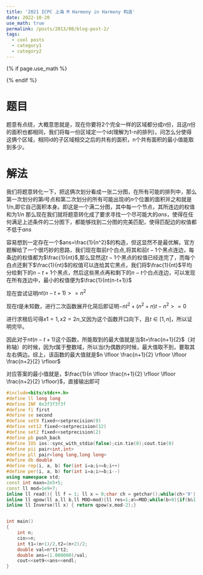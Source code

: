 ```yaml
---
title: '2021 ICPC 上海 M Harmony in Harmony 构造'
date: 2022-10-20
use_math: true
permalink: /posts/2013/08/blog-post-2/
tags:
  - cool posts
  - category1
  - category2
---
```

{% if page.use_math %}  
<script type="text/javascript" id="MathJax-script" async  
  src="https://cdn.jsdelivr.net/npm/mathjax@3/es5/tex-mml-chtml.js">  
</script>  
<script>  
  MathJax = {  
    tex: {  
      inlineMath: [['$', '$'], ['\\(', '\\)']],  
      displayMath: [['$$', '$$'], ['\\[', '\\]']],  
      processEscapes: true  
    }  
  };  
</script>  
{% endif %}

# 题目  
题意有点绕，大概意思就是，现在你要将2个完全一样的区域都分成n份，且这n份的面积也都相同，我们将每一份区域定一个id(理解为1-n的排列)，问怎么分使得这俩个区域，相同id的子区域相交之后的共有的面积，n个共有面积的最小值能取到多少。

# 解法
我们将题意转化一下，把这俩次划分看成一张二分图，在所有可能的排列中，那么第一次划分的第$i$号点和第二次划分的所有可能出现$i$的$n$个位置的面积并之和就是1/n,即它自己面积本身。即这是一个满二分图，其中每一个节点，其所连边的权值和为$1/n$
那么现在我们就将题意转化成了要求寻找⼀个尽可能⼤的$ans$，使得在任何满⾜上述条件的⼆分图下，都能够找到⼆分图的完美匹配，使得匹配边的权值都不低于$ans$

容易想到一定存在一个$ans=\frac{1}{n^2}$的构造，但这显然不是最优解。官方题解给了一个很巧妙的思路，我们现在取前$t$个白点,将其和前$t-1$个黑点连边，每条边的权值都为$\frac{1}{nt}$,那么显然这$t-1$个黑点的权值已经连完了，而每个白点还剩下$\frac{1}{nt}$的权值可以连给其它黑点，我们将$\frac{1}{nt}$平均分给剩下的$n-t+1$个黑点，然后这些黑点再和剩下的$n-t$个白点连边，可以发现在所有连边中，最小的权值便为$\frac{1}{nt(n-t+1)}$

现在尝试证明$nt(n-t+1)>=n^2$

现在$t$是未知数，进行二次函数展开化简后即证明$-nt^2+(n^2+n)t-n^2>=0$

进行求根后可得$x1=1,x2=2n$,又因为这个函数开口向下，且$t\in[1,n]$，所以证明完毕。

因此对于$nt(n-t+1)$这个函数，所能取到的最大值就是当$t=\frac{n+1}{2}$（对称轴）的时候，因为$t$属于整数域，所以当$t$为偶数的时候，最大值取不到，要取其左右俩边。综上，该函数的最大值就是$n \lfloor \frac{n+1}{2} \rfloor \lfloor \frac{n+2}{2} \rfloor$

对应答案的最小值就是，$\frac{1}{n \lfloor \frac{n+1}{2} \rfloor \lfloor \frac{n+2}{2} \rfloor}$，直接输出即可

```cpp 
#include<bits/stdc++.h>
#define ll long long
#define INF 0x3f3f3f3f
#define fi first
#define se second
#define set9 fixed<<setprecision(9)
#define set12 fixed<<setprecision(12)
#define set2 fixed<<setprecision(2)
#define pb push_back
#define IOS ios::sync_with_stdio(false);cin.tie(0);cout.tie(0)
#define pii pair<int,int>
#define pll pair<long long,long long>
#define db double
#define rep(i, a, b) for(int i=a;i<=b;i++)
#define per(i, a, b) for(int i=a;i>=b;i--) 
using namespace std;
const int maxn=2e5+5;
const ll mod=1e9+7;
inline ll read(){ ll f = 1; ll x = 0;char ch = getchar();while(ch>'9'||ch<'0') {if(ch=='-') f=-1; ch = getchar();}while(ch>='0'&&ch<='9') x = (x<<3) + (x<<1) + ch - '0',  ch = getchar();return x*f; }
inline ll qpow(ll a,ll b,ll MOD=mod){ll res=1;a%=MOD;while(b>0){if(b&1)res=res*a%MOD;a=a*a%MOD;b>>=1;}return res;}
inline ll Inverse(ll x) { return qpow(x,mod-2);}


int main()
{
    int n;
    cin>>n;
    int t1=(n+1)/2,t2=(n+2)/2;
    double val=n*t1*t2;
    double ans=(1.000000)/val;
    cout<<set9<<ans<<endl;                        
}

```
